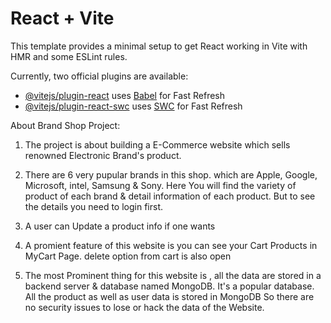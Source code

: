 # React + Vite

This template provides a minimal setup to get React working in Vite with HMR and some ESLint rules.

Currently, two official plugins are available:

- [@vitejs/plugin-react](https://github.com/vitejs/vite-plugin-react/blob/main/packages/plugin-react/README.md) uses [Babel](https://babeljs.io/) for Fast Refresh
- [@vitejs/plugin-react-swc](https://github.com/vitejs/vite-plugin-react-swc) uses [SWC](https://swc.rs/) for Fast Refresh


About Brand Shop  Project:
1. The project is about building a E-Commerce website which sells renowned Electronic Brand's product. 
2. There are 6 very pupular brands in this shop. which are Apple, Google, Microsoft, intel, Samsung & Sony. Here You will find the variety of product of each brand & detail information of each product. But to see the details you need to login first.

3. A user can Update a product info if one wants
4. A promient feature of this website is you can see your Cart Products in MyCart Page. delete option from cart is also open

5. The most Prominent thing for this website is , all the data are stored in a backend server & database named MongoDB. It's a popular database. All the product as well as user data is stored in MongoDB So there are no security issues to lose or hack the data of the Website.